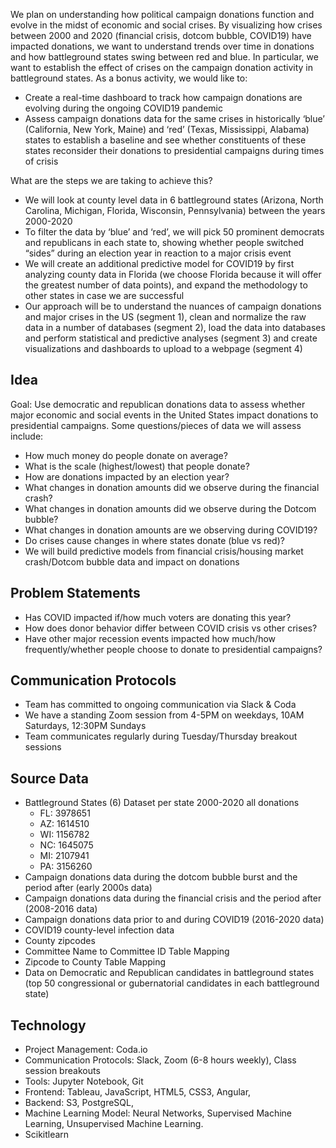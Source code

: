 We plan on understanding how political campaign donations function and evolve in the midst of economic and social crises. By visualizing how crises between 2000 and 2020 (financial crisis, dotcom bubble, COVID19) have impacted donations, we want to understand trends over time in donations and how battleground states swing between red and blue. In particular, we want to establish the effect of crises on the campaign donation activity in battleground states. As a bonus activity, we would like to: 
* Create a real-time dashboard to track how campaign donations are evolving during the ongoing COVID19 pandemic
* Assess campaign donations data for the same crises in historically ‘blue’ (California, New York, Maine) and ‘red’ (Texas, Mississippi, Alabama) states to establish a baseline and see whether constituents of these states reconsider their donations to presidential campaigns during times of crisis


What are the steps we are taking to achieve this?
* We will look at county level data in 6 battleground states (Arizona, North Carolina, Michigan, Florida, Wisconsin, Pennsylvania) between the years 2000-2020
* To filter the data by  ‘blue’ and ‘red’, we will pick 50 prominent democrats and republicans in each state to, showing whether people switched “sides” during an election year in reaction to a major crisis event
* We will create an additional predictive model for COVID19 by first analyzing county data in Florida (we choose Florida because it will offer the greatest number of data points), and expand the methodology to other states in case we are successful
* Our approach will be to understand the nuances of campaign donations and major crises in the US (segment 1), clean and normalize the raw data in a number of databases (segment 2), load the data into databases and perform statistical and predictive analyses (segment 3) and create visualizations and dashboards to upload to a webpage (segment 4)

## Idea
Goal: Use democratic and republican donations data to assess whether major economic and social events in the United States impact donations to presidential campaigns. Some questions/pieces of data we will assess include:
  * How much money do people donate on average?
  * What is the scale (highest/lowest) that people donate?
  * How are donations impacted by an election year?
  * What changes in donation amounts did we observe during the financial crash?
  * What changes in donation amounts did we observe during the Dotcom bubble?
  * What changes in donation amounts are we observing during COVID19?
  * Do crises cause changes in where states donate (blue vs red)?
* We will build predictive models from financial crisis/housing market crash/Dotcom bubble data and impact on donations

## Problem Statements
* Has COVID impacted if/how much voters are donating this year?
* How does donor behavior differ between COVID crisis vs other crises?
* Have other major recession events impacted how much/how frequently/whether people choose to donate to presidential campaigns?

## Communication Protocols
* Team has committed to ongoing communication via Slack & Coda
* We have a standing Zoom session from 4-5PM on weekdays, 10AM Saturdays, 12:30PM Sundays
* Team communicates regularly during Tuesday/Thursday breakout sessions

## Source Data
* Battleground States (6) Dataset per state 2000-2020 all donations
  * FL: 3978651
  * AZ: 1614510
  * WI: 1156782
  * NC: 1645075
  * MI: 2107941
  * PA: 3156260
* Campaign donations data during the dotcom bubble burst and the period after (early 2000s data)
* Campaign donations data during the financial crisis and the period after (2008-2016 data)
* Campaign donations data prior to and during COVID19 (2016-2020 data)
* COVID19 county-level infection data
* County zipcodes
* Committee Name to Committee ID Table Mapping
* Zipcode to County Table Mapping
* Data on Democratic and Republican candidates in battleground states (top 50 congressional or gubernatorial candidates in each battleground state)

## Technology
* Project Management: Coda.io
* Communication Protocols: Slack, Zoom (6-8 hours weekly), Class session breakouts
* Tools: Jupyter Notebook, Git
* Frontend: Tableau, JavaScript, HTML5, CSS3, Angular, 
* Backend: S3, PostgreSQL, 
* Machine Learning Model: Neural Networks, Supervised Machine Learning, Unsupervised Machine Learning.
* Scikitlearn 
